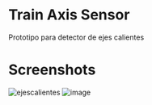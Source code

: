 # Train Axis Sensor
Prototipo para detector de ejes calientes

# Screenshots
![ejescalientes](https://user-images.githubusercontent.com/117228370/235168797-ff546613-e9d2-4a3f-a5db-3a68381e082c.jpg)
![image](https://github.com/lukita772/ArduinoLib_TrainAxisSensor/assets/117228370/cd589c3a-d43c-4764-94df-46ba0c9669f0)
